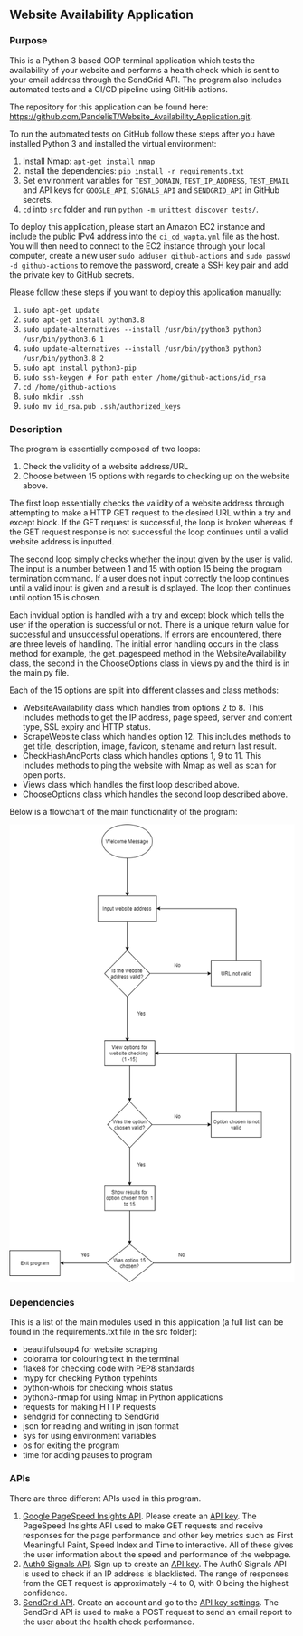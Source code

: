 ## Website Availability Application 

### Purpose
This is a Python 3 based OOP terminal application which tests the availability of your website and performs a health check which is sent to your email address through the SendGrid API. The program also includes automated tests and a CI/CD pipeline using GitHib actions.

The repository for this application can be found here: https://github.com/PandelisT/Website_Availability_Application.git.

To run the automated tests on GitHub follow these steps after you have installed Python 3 and installed the virtual environment:
1) Install Nmap: ```apt-get install nmap```
2) Install the dependencies: ```pip install -r requirements.txt```
3) Set environment variables for ```TEST_DOMAIN```, ```TEST_IP_ADDRESS```, ```TEST_EMAIL``` and API keys for ```GOOGLE_API```, ```SIGNALS_API``` and ```SENDGRID_API``` in GitHub secrets.
4) ```cd``` into  ```src``` folder and run ```python -m unittest discover tests/```.

To deploy this application, please start an Amazon EC2 instance and include the public IPv4 address into the ```ci_cd_wapta.yml``` file as the host. You will then need to connect to the EC2 instance through your local computer, create a new user ```sudo adduser github-actions``` and ```sudo passwd -d github-actions``` to remove the password, create a SSH key pair and add the private key to GitHub secrets.

Please follow these steps if you want to deploy this application manually:
1) ```sudo apt-get update```
2) ```sudo apt-get install python3.8```
3) ```sudo update-alternatives --install /usr/bin/python3 python3 /usr/bin/python3.6 1```
4) ```sudo update-alternatives --install /usr/bin/python3 python3 /usr/bin/python3.8 2```
5) ```sudo apt install python3-pip```
6) ```sudo ssh-keygen # For path enter /home/github-actions/id_rsa```
7) ```cd /home/github-actions```
8) ```sudo mkdir .ssh```
9) ```sudo mv id_rsa.pub .ssh/authorized_keys```

### Description

The program is essentially composed of two loops: 
1) Check the validity of a website address/URL
2) Choose between 15 options with regards to checking up on the website above.

The first loop essentially checks the validity of a website address through attempting to make a HTTP GET request to the desired URL within a try and except block. If the GET request is successful, the loop is broken whereas if the GET request response is not successful the loop continues until a valid website address is inputted.

The second loop simply checks whether the input given by the user is valid. The input is a number between 1 and 15 with option 15 being the program termination command. If a user does not input correctly the loop continues until a valid input is given and a result is displayed. The loop then continues until option 15 is chosen. 

Each invidual option is handled with a try and except block which tells the user if the operation is successful or not. There is a unique return value for successful and unsuccessful operations. If errors are encountered, there are three levels of handling. The initial error handling occurs in the class method for example, the get_pagespeed method in the WebsiteAvailability class, the second in the ChooseOptions class in views.py and the third is in the main.py file. 

Each of the 15 options are split into different classes and class methods:

- WebsiteAvailability class which handles from options 2 to 8. This includes methods to get the IP address, page speed, server and content type, SSL expiry and HTTP status.
- ScrapeWebsite class which handles option 12. This includes methods to get title, description, image, favicon, sitename and return last result.
- CheckHashAndPorts class which handles options 1, 9 to 11. This includes methods to ping the website with Nmap as well as scan for open ports.
- Views class which handles the first loop described above.
- ChooseOptions class which handles the second loop described above.

Below is a flowchart of the main functionality of the program:

![WAA Flowchart](WAA.png)

### Dependencies

This is a list of the main modules used in this application (a full list can be found in the requirements.txt file in the src folder):

- beautifulsoup4 for website scraping
- colorama for colouring text in the terminal
- flake8 for checking code with PEP8 standards
- mypy for checking Python typehints
- python-whois for checking whois status
- python3-nmap for using Nmap in Python applications
- requests for making HTTP requests
- sendgrid for connecting to SendGrid
- json for reading and writing in json format
- sys for using environment variables
- os for exiting the program
- time for adding pauses to program

### APIs 

There are three different APIs used in this program.

1) [Google PageSpeed Insights API](https://developers.google.com/speed/docs/insights/v5/get-started). Please create an [API key](https://console.developers.google.com/apis/credentials).
The PageSpeed Insights API used to make GET requests and receive responses for the page performance and other key metrics such as First Meaningful Paint, Speed Index and Time to interactive. All of these gives the user information about the speed and performance of the webpage.
2) [Auth0 Signals API](https://auth0.com/signals/docs/). Sign up to create an [API key](https://auth0.com/signup).
The Auth0 Signals API is used to check if an IP address is blacklisted. The range of responses from the GET request is approximately -4 to 0, with 0 being the highest confidence.
3) [SendGrid API](https://sendgrid.com/docs/API_Reference/api_v3.html). Create an account and go to the [API key settings](https://app.sendgrid.com/settings/api_keys).
The SendGrid API is used to make a POST request to send an email report to the user about the health check performance.  
